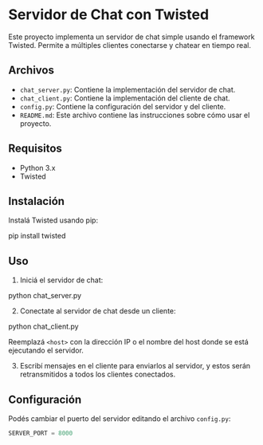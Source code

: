 # Servidor de Chat con Twisted

Este proyecto implementa un servidor de chat simple usando el framework Twisted. Permite a múltiples clientes conectarse y chatear en tiempo real.

## Archivos

- `chat_server.py`: Contiene la implementación del servidor de chat.
- `chat_client.py`: Contiene la implementación del cliente de chat.
- `config.py`: Contiene la configuración del servidor y del cliente.
- `README.md`: Este archivo contiene las instrucciones sobre cómo usar el proyecto.

## Requisitos

- Python 3.x
- Twisted

## Instalación

Instalá Twisted usando pip:

pip install twisted

## Uso

1. Iniciá el servidor de chat:

python chat_server.py

2. Conectate al servidor de chat desde un cliente:

python chat_client.py <host>


Reemplazá `<host>` con la dirección IP o el nombre del host donde se está ejecutando el servidor.

3. Escribí mensajes en el cliente para enviarlos al servidor, y estos serán retransmitidos a todos los clientes conectados.

## Configuración

Podés cambiar el puerto del servidor editando el archivo `config.py`:

```python
SERVER_PORT = 8000

